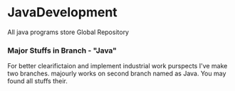 # JavaDevelopment
All java programs store Global Repository

### Major Stuffs in Branch - "Java"
For better clearifictaion and implement industrial work purspects I've make two branches. 
majourly works on second branch named as Java.
You may found all stuffs their.
